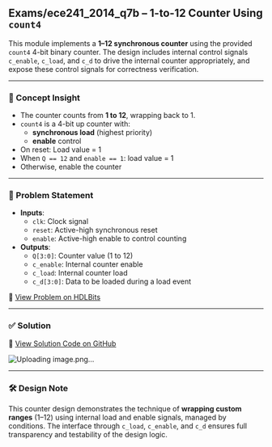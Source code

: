 ## Exams/ece241_2014_q7b – 1-to-12 Counter Using `count4`

This module implements a **1–12 synchronous counter** using the provided `count4` 4-bit binary counter. The design includes internal control signals `c_enable`, `c_load`, and `c_d` to drive the internal counter appropriately, and expose these control signals for correctness verification.

---

### 🧠 Concept Insight  
- The counter counts from **1 to 12**, wrapping back to 1.  
- `count4` is a 4-bit up counter with:
  - **synchronous load** (highest priority)
  - **enable** control  
- On reset: Load value = 1  
- When `Q == 12` and `enable == 1`: load value = 1  
- Otherwise, enable the counter

---

### 📘 Problem Statement  
- **Inputs**:  
  - `clk`: Clock signal  
  - `reset`: Active-high synchronous reset  
  - `enable`: Active-high enable to control counting  
- **Outputs**:  
  - `Q[3:0]`: Counter value (1 to 12)  
  - `c_enable`: Internal counter enable  
  - `c_load`: Internal counter load  
  - `c_d[3:0]`: Data to be loaded during a load event  

🔗 [View Problem on HDLBits](https://hdlbits.01xz.net/wiki/Exams/ece241_2014_q7b)

---

### ✅ Solution  
📄 [View Solution Code on GitHub](https://github.com/EswarAdithya011/HDLBits/blob/main/Problem%20Sets/3.%20Circuits/Sequential%20logic/3.6%20Counters/3.6.5%20Counter%201-12/ece241_2014_q7a.v)

![Uploading image.png…]()

---

### 🛠 Design Note  
This counter design demonstrates the technique of **wrapping custom ranges** (1–12) using internal load and enable signals, managed by conditions. The interface through `c_load`, `c_enable`, and `c_d` ensures full transparency and testability of the design logic.
